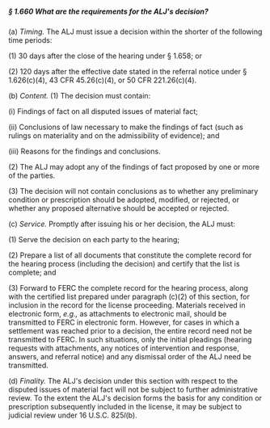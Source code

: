 ##### § 1.660 What are the requirements for the ALJ's decision? #####

(a) *Timing.* The ALJ must issue a decision within the shorter of the following time periods:

(1) 30 days after the close of the hearing under § 1.658; or

(2) 120 days after the effective date stated in the referral notice under § 1.626(c)(4), 43 CFR 45.26(c)(4), or 50 CFR 221.26(c)(4).

(b) *Content.* (1) The decision must contain:

(i) Findings of fact on all disputed issues of material fact;

(ii) Conclusions of law necessary to make the findings of fact (such as rulings on materiality and on the admissibility of evidence); and

(iii) Reasons for the findings and conclusions.

(2) The ALJ may adopt any of the findings of fact proposed by one or more of the parties.

(3) The decision will not contain conclusions as to whether any preliminary condition or prescription should be adopted, modified, or rejected, or whether any proposed alternative should be accepted or rejected.

(c) *Service.* Promptly after issuing his or her decision, the ALJ must:

(1) Serve the decision on each party to the hearing;

(2) Prepare a list of all documents that constitute the complete record for the hearing process (including the decision) and certify that the list is complete; and

(3) Forward to FERC the complete record for the hearing process, along with the certified list prepared under paragraph (c)(2) of this section, for inclusion in the record for the license proceeding. Materials received in electronic form, *e.g.,* as attachments to electronic mail, should be transmitted to FERC in electronic form. However, for cases in which a settlement was reached prior to a decision, the entire record need not be transmitted to FERC. In such situations, only the initial pleadings (hearing requests with attachments, any notices of intervention and response, answers, and referral notice) and any dismissal order of the ALJ need be transmitted.

(d) *Finality.* The ALJ's decision under this section with respect to the disputed issues of material fact will not be subject to further administrative review. To the extent the ALJ's decision forms the basis for any condition or prescription subsequently included in the license, it may be subject to judicial review under 16 U.S.C. 825*l*(b).